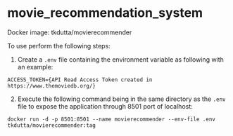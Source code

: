 # movie_recommendation_system

Docker image: tkdutta/movierecommender

To use perform the following steps:

1. Create a `.env` file containing the environment variable as following with an example:

`ACCESS_TOKEN={API Read Access Token created in https://www.themoviedb.org/}`


2. Execute the following command being in the same directory as the `.env` file to expose the application through 8501 port of localhost:

`docker run -d -p 8501:8501 --name movierecommender --env-file .env tkdutta/movierecommender:tag`
